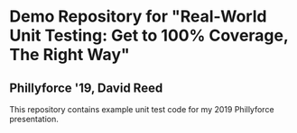 # Demo Repository for "Real-World Unit Testing: Get to 100% Coverage, The Right Way"
## Phillyforce '19, David Reed

This repository contains example unit test code for my 2019 Phillyforce presentation.